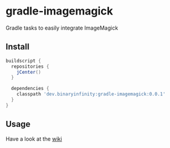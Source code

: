 gradle-imagemagick
==================

Gradle tasks to easily integrate ImageMagick

Install
-------

```groovy
buildscript {
  repositories {
    jCenter()
  }

  dependencies {
    classpath 'dev.binaryinfinity:gradle-imagemagick:0.0.1'
  }
}
```

Usage
-----

Have a look at the [wiki](https://github.com/BinaryInfinityDev/gradle-imagemagick/wiki)
